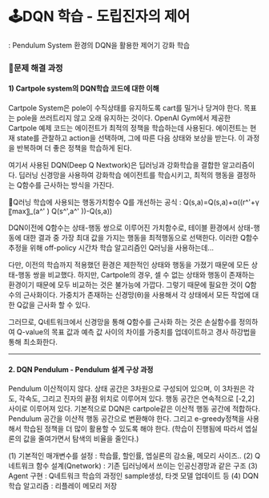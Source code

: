 # 🕹️DQN 학습 - 도립진자의 제어
: Pendulum System 환경의 DQN을 활용한 제어기 강화 학습

### 🧩문제 해결 과정
#### 1) Cartpole system의 DQN학습 코드에 대한 이해
Cartpole System은 pole이 수직상태를 유지하도록 cart를 밀거나 당겨야 한다. 목표는 pole을 쓰러트리지 않고 오래 유지하는 것이다. OpenAI Gym에서 제공한 Cartpole 예제 코드는 에이전트가 최적의 정책을 학습하는데 사용된다. 에이전트는 현재 state를 관찰하고 action을 선택하며, 그에 따른 다음 상태와 보상을 받는다. 이 과정을 반복하며 더 좋은 정책을 학습하게 된다.


여기서 사용된 DQN(Deep Q Nextwork)은 딥러닝과 강화학습을 결합한 알고리즘이다. 딥러닝 신경망을 사용하여 강화학습 에이전트를 학습시키고, 최적의 행동을 결정하는 Q함수를 근사하는 방식을 가진다.


🔹Q러닝 학습에 사용되는 행동가치함수 Q를 개선하는 공식 : Q(s,a)=Q(s,a)+α((r^'+γ〖max〗_(a^' ) Q(s^',a^' ))-Q(s,a))


DQN이전에 Q함수는 상태-행동 쌍으로 이루어진 가치함수로, 테이블 환경에서 상태-행동에 대한 결과 중 가장 최대 값을 가지는 행동을 최적행동으로 선택한다. 이러한 Q함수 추정을 위해 off-policy 시간차 학습 알고리즘인 Q러닝을 사용하는데...


다만, 이전의 학습까지 적용했던 환경은 제한적인 상태와 행동을 가졌기 때문에 모든 상태-행동 쌍을 비교했다. 하지만, Cartpole의 경우, 셀 수 없는 상태와 행동이 존재하는 환경이기 때문에 모두 비교하는 것은 불가능에 가깝다. 그렇기 때문에 필요한 것이 Q함수의 근사화이다. 가중치가 존재하는 신경망(θ)을 사용해서 각 상태에서 모든 작업에 대한 Q값을 근사화 할 수 있다.


그러므로, Q네트워크에서 신경망을 통해 Q함수를 근사화 하는 것은 손실함수를 정의하여 Q-value의 목표 값과 예측 값 사이의 차이를 가중치를 업데이트하고 경사 하강법을 통해 최소화한다. 

-------------------------------------------------------------------------------------------------------------------------


#### 2. DQN Pendulum - Pendulum 설계 구상 과정
Pendulum 이산적이지 않다. 상태 공간은 3차원으로 구성되어 있으며, 이 3차원은 각도, 각속도, 그리고 진자의 끝점 위치로 이루어져 있다. 행동 공간은 연속적으로 [-2,2]사이로 이루어져 있다. 기본적으로 DQN은 cartpole같은 이산적 행동 공간에 적합하다. Pendulum 공간을 이산적 행동 공간으로 변환해야 한다.
그리고 e-greedy정책을 사용해서 학습된 정책을 더 많이 활용할 수 있도록 해야 한다. (학습이 진행됨에 따라서 엡실론의 값을 줄여가면서 탐색의 비율을 줄인다.)

(1) 기본적인 매개변수를 설정 : 학습률, 할인률, 엡실론의 감소율, 메모리 사이즈..
(2) Q네트워크 함수 설계(Qnetwork) : 기존 딥러닝에서 쓰이는 인공신경망과 같은 구조
(3) Agent 구현 : Q네트워크 학습의 과정인 sample생성, 타겟 모델 업데이트 등 
(4) DQN 학습 알고리즘 : 리플레이 메모리 저장

